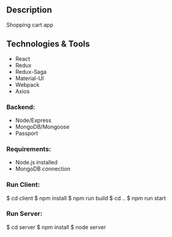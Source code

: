 ## Description

Shopping cart app

## Technologies & Tools

* React
* Redux
* Redux-Saga
* Material-UI
* Webpack
* Axios

### Backend:

* Node/Express
* MongoDB/Mongoose
* Passport

### Requirements:

* Node.js installed
* MongoDB connection


### Run Client:
$ cd client
$ npm install
$ npm run build
$ cd ..
$ npm run start
### Run Server:
$ cd server
$ npm install
$ node server

